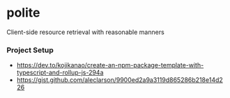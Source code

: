 # polite
Client-side resource retrieval with reasonable manners


### Project Setup
- https://dev.to/kojikanao/create-an-npm-package-template-with-typescript-and-rollup-js-294a
- https://gist.github.com/aleclarson/9900ed2a9a3119d865286b218e14d226